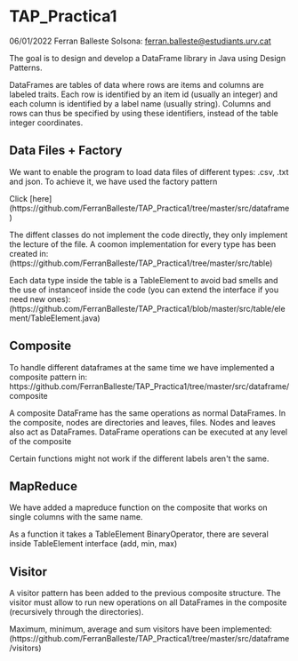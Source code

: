 # TAP_Practica1
06/01/2022
Ferran Balleste Solsona: ferran.balleste@estudiants.urv.cat

<p>The goal is to design and develop a DataFrame library in Java using Design Patterns.</p>
<p>DataFrames are tables of data where rows are items and columns are labeled traits. Each row is identified by 
an item id (usually an integer) and each column is identified by a label name (usually string). Columns and rows 
can thus be specified by using these identifiers, instead of the table integer coordinates.</p>

## Data Files + Factory
<p>We want to enable the program to load data files of different types: .csv, .txt and json. To achieve it, we have used the factory pattern</p>
<p>Click [here](https://github.com/FerranBalleste/TAP_Practica1/tree/master/src/dataframe)</p>
<p>The diffent classes do not implement the code directly, they only implement the lecture of the file. A coomon implementation for every type has been created in:
(https://github.com/FerranBalleste/TAP_Practica1/tree/master/src/table)
<p>Each data type inside the table is a TableElement to avoid bad smells and the use of instanceof inside the code (you can extend the interface if you need new ones):
(https://github.com/FerranBalleste/TAP_Practica1/blob/master/src/table/element/TableElement.java)</p>

## Composite
<p>To handle different dataframes at the same time we have implemented a composite pattern in: https://github.com/FerranBalleste/TAP_Practica1/tree/master/src/dataframe/composite</p>
<p> A composite DataFrame has the same operations as normal DataFrames. In the composite, nodes are 
directories and leaves, files. Nodes and leaves also act as DataFrames. DataFrame operations can be executed 
at any level of the composite </p>
<p>Certain functions might not work if the different labels aren't the same.</p>

## MapReduce
<p>We have added a mapreduce function on the composite that works on single columns with the same name.</p>
<p>As a function it takes a TableElement BinaryOperator, there are several inside TableElement interface (add, min, max)</p>

## Visitor
<p>A visitor pattern has been added to the previous composite structure. The visitor must allow to run new operations on 
all DataFrames in the composite (recursively through the directories).</p>
<p>Maximum, minimum, average and sum visitors have been implemented: (https://github.com/FerranBalleste/TAP_Practica1/tree/master/src/dataframe/visitors)

